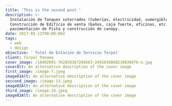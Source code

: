 ```yaml
---
title: 'This is the second post '
description: >-
  Instalación de Tanques soterrados (tuberías, electricidad, sumergibles, etc.),
  Construcción de Edificio de venta (baños, caja fuerte, oficinas, etc.)
  pavimentación de Pista y construcción de canopy.
date: 2017-05-11T00:00:00Z
tags:
  - web
  - design
objective: ' Total de Estación de Servicio Terpel'
client: Terpel Panama
cover_image: /18402091-762858367204563-2492656860210836876-o.jpg
coverAlt: An alternative description of the cover image
first_image: /image-7.jpeg
image01Alt: An alternative description of the cover image
seccond_image: /image-13.jpeg
image02Alt: An alternative description of the cover image
third_image: /image-24.jpeg
image03Alt: An alternative description of the cover image
---
```

